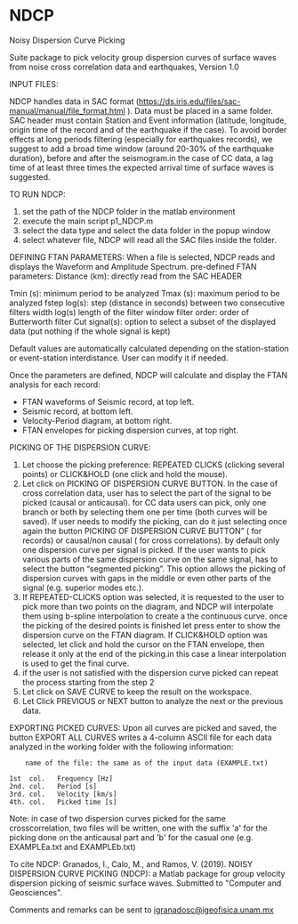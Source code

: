 # NDCP
Noisy Dispersion Curve Picking
				
Suite package to pick velocity group dispersion curves of surface waves from noise cross correlation data and earthquakes,  Version 1.0
										
INPUT FILES:

NDCP handles data in SAC format (https://ds.iris.edu/files/sac-manual/manual/file_format.html ). 
Data must be placed in a same folder.
SAC header must contain Station and Event information (latitude, longitude, origin time of the record and of the earthquake if the case).
To avoid border effects at long periods filtering (especially for earthquakes records), we suggest to add a broad time window (around 20-30% of the earthquake duration), before and after the seismogram.in the case of CC data, a lag time of at least three times the expected arrival time of surface waves is suggested.


TO RUN NDCP:
1) set the path of the NDCP folder in the matlab environment  
2) execute the main script p1_NDCP.m
3) select the data type and select the data folder in the popup window
4) select whatever file, NDCP will read all the SAC files inside the folder.


DEFINING FTAN PARAMETERS:
When a file is selected, NDCP reads and displays the Waveform and Amplitude Spectrum.
pre-defined FTAN parameters:
Distance (km): directly read from the SAC HEADER

Tmin (s): 	minimum period to be analyzed 
Tmax (s): 	maximum period to be analyzed
fstep log(s): 	step (distance in seconds) between two consecutive filters 
width log(s) 	length of the filter window 
filter order: 	order of Butterworth filter
Cut signal(s): 	option to select a subset of the displayed data (put nothing if the whole signal is kept)

Default values are automatically calculated depending on the station-station or event-station interdistance. User can modify it if needed.


Once the parameters are defined, NDCP will calculate and display the FTAN analysis for each record:
- FTAN waveforms of Seismic record, at top left.
- Seismic record, at bottom left.
- Velocity-Period diagram, at bottom right.
- FTAN envelopes for picking dispersion curves, at top right.

PICKING OF THE DISPERSION CURVE:

1) Let choose the picking preference: REPEATED CLICKS (clicking several points) or CLICK&HOLD (one click and hold the mouse).
2) Let click on PICKING OF DISPERSION CURVE BUTTON. In the case of cross correlation data, user has to select the part of the signal to be picked (causal or anticausal). for CC data users can pick, only one branch or both by selecting them one per time (both curves will be saved). If user needs to modify the picking, can do it just selecting once again the button PICKING OF DISPERSION CURVE BUTTON” ( for records) or causal/non causal ( for cross correlations). by default only one dispersion curve per signal is picked. If the user wants to pick various parts of the same dispersion curve on the same signal, has to select the button “segmented picking”. This option allows the picking of dispersion curves with gaps in the middle or even other parts of the signal (e.g. superior modes etc.).
3) If REPEATED-CLICKS option was selected, it is requested to the user to pick more than two points on the diagram, and NDCP will interpolate them using b-spline interpolation to create a the continuous curve. once the picking of the desired points is finished let press enter to show the dispersion curve on the FTAN diagram.
If CLICK&HOLD option was selected, let click and hold the cursor on the FTAN envelope, then release it only at the end of the picking.in this case a linear interpolation is used to get the final curve.
4) if the user is not satisfied with the dispersion curve picked can repeat the process starting from the step 2
5) Let click on SAVE CURVE to keep the result on the workspace.
6) Let Click PREVIOUS or NEXT button to analyze the next or the previous data.

EXPORTING PICKED CURVES:
Upon all curves are picked and saved, the button EXPORT ALL CURVES writes a 4-column ASCII file for each data analyzed in the working folder with the following information:

        name of the file: the same as of the input data (EXAMPLE.txt)

	1st  col. 	Frequency [Hz]
	2nd. col. 	Period [s]
	3rd. col.	Velocity [km/s]
	4th. col. 	Picked time [s]

Note: in case of two dispersion curves picked for the same crosscorrelation, two files will be written, one with the suffix 'a' for the picking done on the anticausal part and 'b' for the casual one (e.g. EXAMPLEa.txt and EXAMPLEb.txt)

To cite NDCP:
Granados, I., Calo, M., and Ramos, V. (2019). NOISY DISPERSION CURVE PICKING (NDCP): a Matlab package for group velocity dispersion picking of seismic surface waves. 
Submitted to "Computer and Geosciences".

Comments and remarks can be sent to igranadosc@igeofisica.unam.mx

